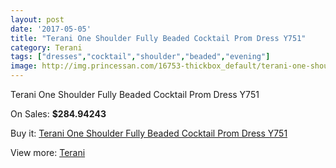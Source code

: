 ```yaml
---
layout: post
date: '2017-05-05'
title: "Terani One Shoulder Fully Beaded Cocktail Prom Dress Y751"
category: Terani
tags: ["dresses","cocktail","shoulder","beaded","evening"]
image: http://img.princessan.com/16753-thickbox_default/terani-one-shoulder-fully-beaded-cocktail-prom-dress-y751.jpg
---
```

Terani One Shoulder Fully Beaded Cocktail Prom Dress Y751

On Sales: **$284.94243**
<a href="https://www.princessan.com/en/terani/7916-terani-one-shoulder-fully-beaded-cocktail-prom-dress-y751.html"><amp-img layout="responsive" width="600" height="600" src="//img.princessan.com/16753-thickbox_default/terani-one-shoulder-fully-beaded-cocktail-prom-dress-y751.jpg" alt="Terani One Shoulder Fully Beaded Cocktail Prom Dress Y751 0" /></a>
<a href="https://www.princessan.com/en/terani/7916-terani-one-shoulder-fully-beaded-cocktail-prom-dress-y751.html"><amp-img layout="responsive" width="600" height="600" src="//img.princessan.com/16754-thickbox_default/terani-one-shoulder-fully-beaded-cocktail-prom-dress-y751.jpg" alt="Terani One Shoulder Fully Beaded Cocktail Prom Dress Y751 1" /></a>

Buy it: [Terani One Shoulder Fully Beaded Cocktail Prom Dress Y751](https://www.princessan.com/en/terani/7916-terani-one-shoulder-fully-beaded-cocktail-prom-dress-y751.html "Terani One Shoulder Fully Beaded Cocktail Prom Dress Y751")

View more: [Terani](https://www.princessan.com/en/64-terani "Terani")